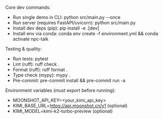 Core dev commands:
- Run single demo in CLI: python src/main.py --once
- Run server (requires FastAPI/uvicorn): python src/main.py
- Install dev deps (pip): pip install -e .[dev]
- Install env via conda: conda env create -f environment.yml && conda activate npc-talk

Testing & quality:
- Run tests: pytest
- Lint (ruff): ruff check .
- Format (ruff): ruff format .
- Type check (mypy): mypy .
- Pre-commit: pre-commit install && pre-commit run -a

Environment variables (must export before running):
- MOONSHOT_API_KEY=<your_kimi_api_key>
- KIMI_BASE_URL=https://api.moonshot.cn/v1 (optional)
- KIMI_MODEL=kimi-k2-turbo-preview (optional)